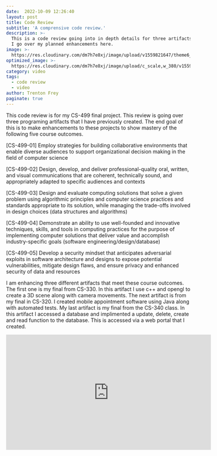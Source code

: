 ```yaml
---
date:  2022-10-09 12:26:40
layout: post
title: Code Review
subtitle: 'A comprensive code review.'
description: >-
  This is a code review going into in depth details for three artifacts.
  I go over my planned enhancements here.
image: >-
  https://res.cloudinary.com/dm7h7e8xj/image/upload/v1559821647/theme6_qeeojf.jpg
optimized_image: >-
  https://res.cloudinary.com/dm7h7e8xj/image/upload/c_scale,w_380/v1559821647/theme6_qeeojf.jpg
category: video
tags:
  - code review
  - video
author: Trenton Frey
paginate: true
---
```

This code review is for my CS-499 final project. This review is going over three programing artifacts that I have previously created. The end goal of this is to make enhancements to these projects to show mastery of the following five course outcomes.

 [CS-499-01] Employ strategies for building collaborative environments that enable diverse audiences to support organizational decision
making in the field of computer science

 [CS-499-02] Design, develop, and deliver professional-quality oral, written, and visual communications that are coherent, technically sound,
and appropriately adapted to specific audiences and contexts

 [CS-499-03] Design and evaluate computing solutions that solve a given problem using algorithmic principles and computer science practices and
standards appropriate to its solution, while managing the trade-offs involved in design choices (data structures and algorithms)

 [CS-499-04] Demonstrate an ability to use well-founded and innovative techniques, skills, and tools in computing practices for the purpose of
implementing computer solutions that deliver value and accomplish industry-specific goals (software engineering/design/database)

 [CS-499-05] Develop a security mindset that anticipates adversarial exploits in software architecture and designs to expose potential vulnerabilities,
mitigate design flaws, and ensure privacy and enhanced security of data and resources

I am enhancing three different artifacts that meet these course outcomes. The first one is my final from CS-330. In this artifact I use c++ and opengl to create a 3D scene along with camera movements. The next artifact is from my final in CS-320. I created mobile appointment software using Java along with automated tests. My last artifact is my final from the CS-340 class. In this artifact I accessed a database and implimented a update, delete, create and read function to the database. This is accessed via a web portal that I created.

<iframe width="560" height="315" src="https://www.youtube.com/embed/N75FA2BhEF8" title="YouTube video player" frameborder="0" allow="accelerometer; autoplay; clipboard-write; encrypted-media; gyroscope; picture-in-picture" allowfullscreen></iframe>





